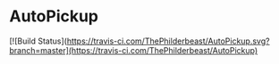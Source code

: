 # AutoPickup
[![Build Status](https://travis-ci.com/ThePhilderbeast/AutoPickup.svg?branch=master](https://travis-ci.com/ThePhilderbeast/AutoPickup)
